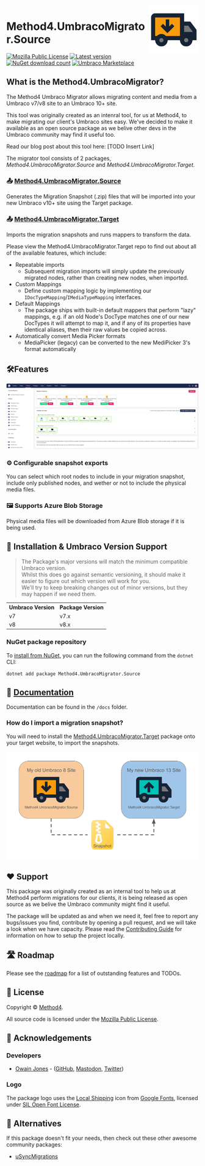 <img src="./docs/images/UmbracoMigratorSource_Logo.png" alt="Method4.UmbracoMigrator.Source Logo" height="130" align="right">

# Method4.UmbracoMigrator.Source
[![Mozilla Public License](https://img.shields.io/badge/MPL--2.0-orange?label=license)](https://opensource.org/licenses/MPL-2) 
[![Latest version](https://img.shields.io/nuget/v/Method4.UmbracoMigrator.Source?label=version)](https://marketplace.umbraco.com/package/method4.umbracomigrator.source) 
[![NuGet download count](https://img.shields.io/nuget/dt/Method4.UmbracoMigrator.Source?label=downloads)](https://www.nuget.org/packages/Method4.UmbracoMigrator.Source)
[![Umbraco Marketplace](https://img.shields.io/badge/umbraco-marketplace-%233544B1)](https://marketplace.umbraco.com/package/method4.umbracomigrator.source)

## What is the Method4.UmbracoMigrator?
The Method4 Umbraco Migrator allows migrating content and media from a Umbraco v7/v8 site to an Umbraco 10+ site.

This tool was originally created as an intenral tool, for us at Method4, to make migrating our client's Umbraco sites easy. We've decided to make it available as an open source package as we belive other devs in the Umbraco community may find it useful too.

Read our blog post about this tool here: [TODO Insert Link]

The migrator tool consists of 2 packages, _Method4.UmbracoMigrator.Source_ and _Method4.UmbracoMigrator.Target_.

### 📤 [Method4.UmbracoMigrator.Source](https://github.com/Method4Ltd/Method4.UmbracoMigrator.Source)
Generates the Migration Snapshot (.zip) files that will be imported into your new Umbraco v10+ site using the Target package.

### 📤 [Method4.UmbracoMigrator.Target](https://github.com/Method4Ltd/Method4.UmbracoMigrator.Target)
Imports the migration snapshots and runs mappers to transform the data.

Please view the Method4.UmbracoMigrator.Target repo to find out about all of the available features, which include:
- Repeatable imports
    - Subsequent migration imports will simply update the previously migrated nodes, rather than creating new nodes, when imported.
- Custom Mappings
    - Define custom mapping logic by implementing our `IDocTypeMapping`/`IMediaTypeMapping` interfaces.
- Default Mappings
    - The package ships with built-in default mappers that perform "lazy" mappings, e.g. if an old Node's DocType matches one of our new DocTypes it will attempt to map it, and if any of its properties have identical aliases, then their raw values be copied across.
- Automatically convert Media Picker formats
    - MediaPicker (legacy) can be converted to the new MediPicker 3's format automatically

## 🛠️Features

![A screenshot of the backoffice dashboard](./docs/images/backofficedashboard.png)

### ⚙️ Configurable snapshot exports
You can select which root nodes to include in your migration snapshot, include only published nodes, and wether or not to include the physical media files.

### 🖼️ Supports Azure Blob Storage
Physical media files will be downloaded from Azure Blob storage if it is being used.

## 🚀 Installation & Umbraco Version Support
> The Package's major versions will match the minimum compatible Umbraco version.<br>
> Whilst this does go against semantic versioning, it should make it easier to figure out which version will work for you.<br>
> We'll try to keep breaking changes out of minor versions, but they may happen if we need them.

<table>
  <tr>
    <th><strong>Umbraco Version</strong></th>
    <th><string>Package Version</strong></th>
  </tr>
  <tr>
    <td>v7</td>
    <td>v7.x</td>
  </tr>
  <tr>
    <td>v8</td>
    <td>v8.x</td>
  </tr>
</table>

### NuGet package repository

To [install from NuGet](https://www.nuget.org/packages/Method4.UmbracoMigrator.Source), you can run the following command from the `dotnet` CLI:

```
dotnet add package Method4.UmbracoMigrator.Source
```

## 📄 [Documentation](./docs/README.md)
Documentation can be found in the `/docs` folder.

### How do I import a migration snapshot?
You will need to install the [Method4.UmbracoMigrator.Target](https://github.com/Method4Ltd/Method4.UmbracoMigrator.Target) package onto your target website, to import the snapshots.

![Diagram showing a snapshot export from a va8 to v13 site](./docs/images/Snapshot_diagram.png)

## ❤️ Support
This package was originally created as an internal tool to help us at Method4 perform migrations for our clients, it is being released as open source as we belive the Umbraco community might find it useful.

The package will be updated as and when we need it, feel free to report any bugs/issues you find, contribute by opening a pull request, and we will take a look when we have capacity. Please read the [Contributing Guide](./docs/CONTRIBUTING.md) for information on how to setup the project locally.

## 🛣️ Roadmap
Please see the [roadmap](./docs/ROADMAP.md) for a list of outstanding features and TODOs.

## 📝 License
Copyright &copy; [Method4](https://www.method4.co.uk/).

All source code is licensed under the [Mozilla Public License](./LICENSE).

## 🤝 Acknowledgements
### Developers

- [Owain Jones](https://owainjones.dev) - ([GitHub](https://github.com/OwainJ), [Mastodon](https://umbracocommunity.social/@ojodev), [Twitter](https://twitter.com/The_DarkGhost))

### Logo
The package logo uses the [Local Shipping](https://fonts.google.com/icons?selected=Material%20Symbols%20Outlined%3Alocal_shipping%3AFILL%400%3Bwght%40400%3BGRAD%400%3Bopsz%4024) icon from [Google Fonts](https://fonts.google.com/icons), licensed under [SIL Open Font License](https://openfontlicense.org/).

## 🙌 Alternatives
If this package doesn't fit your needs, then check out these other awesome community packages:
- [uSyncMigrations](https://github.com/Jumoo/uSyncMigrations)
